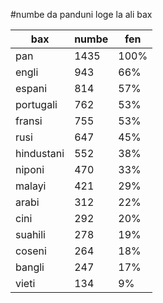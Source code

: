 #numbe da panduni loge la ali bax

| bax | numbe | fen |
|-----|-------|-----|
| pan | 1435 | 100% |
| engli | 943 | 66% |
| espani | 814 | 57% |
| portugali | 762 | 53% |
| fransi | 755 | 53% |
| rusi | 647 | 45% |
| hindustani | 552 | 38% |
| niponi | 470 | 33% |
| malayi | 421 | 29% |
| arabi | 312 | 22% |
| cini | 292 | 20% |
| suahili | 278 | 19% |
| coseni | 264 | 18% |
| bangli | 247 | 17% |
| vieti | 134 | 9% |
